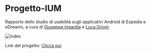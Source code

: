 # Progetto-IUM
Rapporto dello studio di usabilitá sugli applicativi Android di Expedia e eDreams, a cura di [Giuseppe Ingardia](https://github.com/gingardia) e [Luca Grioni](https://github.com/lgrioni).

![index](https://user-images.githubusercontent.com/72796108/132488667-805ab3c5-6af3-4747-b1ac-1dbd34cb6374.png)

Link del progetto: [Clicca qui](https://github.com/gingardia/Progetto-IUM/blob/main/Progetto%20Interazione%20Uomo-Macchina.pdf)
